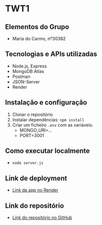# TWT1

## Elementos do Grupo
- Maria do Carmo, nº30382

## Tecnologias e APIs utilizadas
- Node.js, Express
- MongoDB Atlas
- Postman
- JSON-Server 
- Render

## Instalação e configuração
1. Clonar o repositório  
2. Instalar dependências: `npm install`  
3. Criar um ficheiro `.env` com as variáveis:  
   - MONGO_URI=...  
   - PORT=3001

## Como executar localmente
- `node server.js` 

## Link de deployment
- [Link da app no Render](https://twt1restapi-mariacarmoleao-3.onrender.com/)

## Link do repositório
- [Link do repositório no GitHub](https://github.com/TW2425CLASS/TWT1restapi-MariaCarmoLeao.git)
